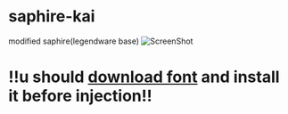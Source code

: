 # saphire-kai
 modified saphire(legendware base)
![ScreenShot](https://user-images.githubusercontent.com/65479796/211199990-baf33c66-2119-43fc-b84f-ef858868c08d.png)
# !!u should [download font](https://github.com/M3351AN/saphire/raw/main/font/UDDigiKyokashoN-R.ttc) and install it before injection!!
